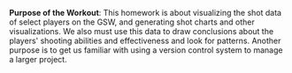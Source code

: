 **Purpose of the Workout**:
This homework is about visualizing the shot data of select players on the GSW, and generating shot charts and other visualizations. We also must use this data to draw conclusions about the players' shooting abilities and effectiveness and look for patterns. Another purpose is to get us familiar with using a version control system to manage a larger project. 
